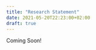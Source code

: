 ```yaml
---
title: "Research Statement"
date: 2021-05-20T22:23:00+02:00
draft: true
---
```


Coming Soon!

[//]: <> (I am interested in many topics at the boundaries of Economics and Philosophy. In particular, In my research I study normative criteria for evaluating institutions, especially their redistributive foundations.)

[//]: <> (Related to these topics, I am also interested in the foundation of Economic Theory. In fact, understanding how interactive situations unravels is the basis to evaluate the outcome of an institutions, and therefore its desirability.)


